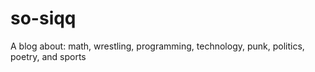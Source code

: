 # so-siqq
A blog about: math, wrestling, programming, technology, punk, politics, poetry, and sports 
